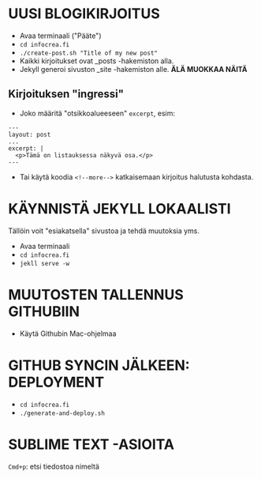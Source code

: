 UUSI BLOGIKIRJOITUS
===================

- Avaa terminaali ("Pääte")
- `cd infocrea.fi`
- `./create-post.sh "Title of my new post"`
- Kaikki kirjoitukset ovat _posts -hakemiston alla.
- Jekyll generoi sivuston _site -hakemiston alle. **ÄLÄ MUOKKAA NÄITÄ**

## Kirjoituksen "ingressi"
- Joko määritä "otsikkoalueeseen" `excerpt`, esim:
```
---
layout: post
...
excerpt: |
  <p>Tämä on listauksessa näkyvä osa.</p>
---
```
- Tai käytä koodia `<!--more-->` katkaisemaan kirjoitus halutusta kohdasta.


KÄYNNISTÄ JEKYLL LOKAALISTI
===========================
Tällöin voit "esiakatsella" sivustoa ja tehdä muutoksia yms.
- Avaa terminaali
- `cd infocrea.fi`
- `jekll serve -w`

MUUTOSTEN TALLENNUS GITHUBIIN
=============================
- Käytä Githubin Mac-ohjelmaa

GITHUB SYNCIN JÄLKEEN: DEPLOYMENT
=================================
- `cd infocrea.fi`
- `./generate-and-deploy.sh`

SUBLIME TEXT -ASIOITA
=====================
`Cmd+p`: etsi tiedostoa nimeltä
